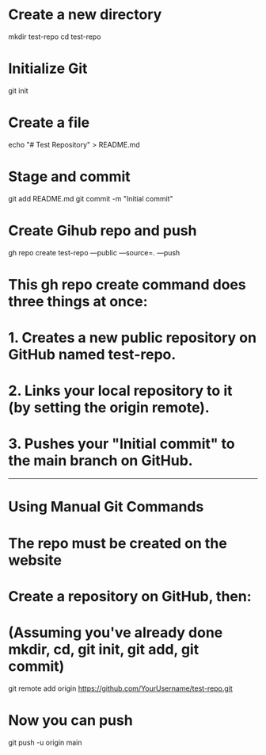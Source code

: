 # Create a new directory
mkdir test-repo
cd test-repo

# Initialize Git
git init

# Create a file
echo "# Test Repository" > README.md

# Stage and commit
git add README.md
git commit -m "Initial commit"

# Create Gihub repo and push
gh repo create test-repo —public —source=. —push 

# This gh repo create command does three things at once:
# 1. Creates a new public repository on GitHub named test-repo.
# 2. Links your local repository to it (by setting the origin remote).
# 3. Pushes your "Initial commit" to the main branch on GitHub.

-----------------------------------------------------------------------------
# Using Manual Git Commands
# The repo must be created on the website
# Create a repository on GitHub, then:
# (Assuming you've already done mkdir, cd, git init, git add, git commit)

git remote add origin https://github.com/YourUsername/test-repo.git

# Now you can push
git push -u origin main
